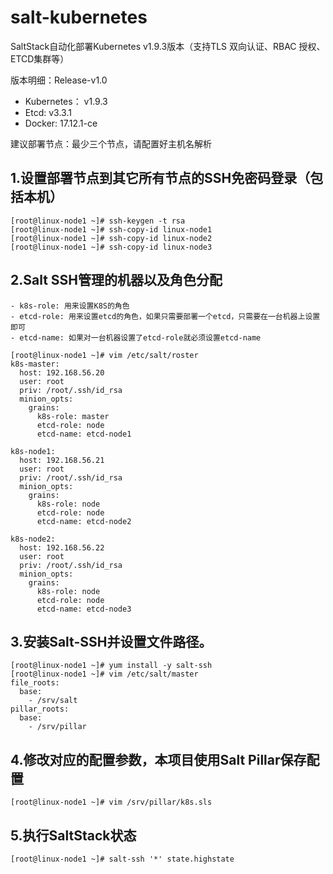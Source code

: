 # salt-kubernetes
SaltStack自动化部署Kubernetes v1.9.3版本（支持TLS 双向认证、RBAC 授权、ETCD集群等）

版本明细：Release-v1.0

- Kubernetes： v1.9.3
- Etcd: v3.3.1
- Docker: 17.12.1-ce

建议部署节点：最少三个节点，请配置好主机名解析

## 1.设置部署节点到其它所有节点的SSH免密码登录（包括本机）
```
[root@linux-node1 ~]# ssh-keygen -t rsa
[root@linux-node1 ~]# ssh-copy-id linux-node1
[root@linux-node1 ~]# ssh-copy-id linux-node2
[root@linux-node1 ~]# ssh-copy-id linux-node3
```

## 2.Salt SSH管理的机器以及角色分配
    - k8s-role: 用来设置K8S的角色
    - etcd-role: 用来设置etcd的角色，如果只需要部署一个etcd，只需要在一台机器上设置即可
    - etcd-name: 如果对一台机器设置了etcd-role就必须设置etcd-name

```
[root@linux-node1 ~]# vim /etc/salt/roster 
k8s-master:
  host: 192.168.56.20
  user: root
  priv: /root/.ssh/id_rsa
  minion_opts:
    grains:
      k8s-role: master
      etcd-role: node
      etcd-name: etcd-node1

k8s-node1:
  host: 192.168.56.21
  user: root
  priv: /root/.ssh/id_rsa
  minion_opts:
    grains:
      k8s-role: node
      etcd-role: node
      etcd-name: etcd-node2

k8s-node2:
  host: 192.168.56.22
  user: root
  priv: /root/.ssh/id_rsa
  minion_opts:
    grains:
      k8s-role: node
      etcd-role: node
      etcd-name: etcd-node3
```

## 3.安装Salt-SSH并设置文件路径。
```
[root@linux-node1 ~]# yum install -y salt-ssh
[root@linux-node1 ~]# vim /etc/salt/master
file_roots:
  base:
    - /srv/salt
pillar_roots:
  base:
    - /srv/pillar
```

## 4.修改对应的配置参数，本项目使用Salt Pillar保存配置
```
[root@linux-node1 ~]# vim /srv/pillar/k8s.sls 

```

## 5.执行SaltStack状态
```
[root@linux-node1 ~]# salt-ssh '*' state.highstate
```

